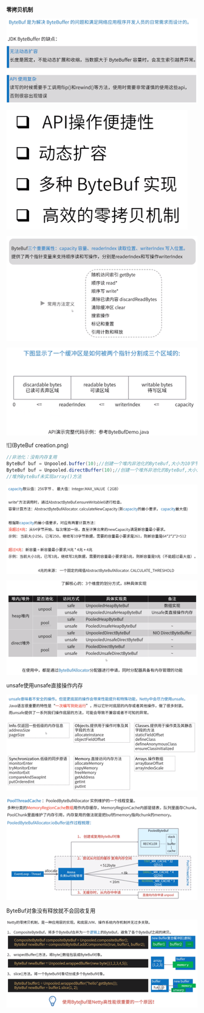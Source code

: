 **零拷贝机制**



![](ByteBuf设计原因.png)



![](ByteBuf增强.png)



![](ByteBuf操作.png)



![](ByteBuf操作缓冲区.png)



![](ByteBuf creation.png)

```java
//非池化：没有内存复用
ByteBuf buf = Unpooled.buffer(10);//创建一个堆内非池化的ByteBuf,大小为10字节
ByteBuf buf = Unpooled.directBuffer(10);//创建一个堆外非池化的ByteBuf,大小为10字节
//堆外ByteBuf未实现array()方法
```



![](ByteBuf动态扩容.png)



![](ByteBuf实现.png)

unsafe使用unsafe直接操作内存



![](Unsafe实现.png)



![](PooledByteBuf对象与内存复用.png)

ByteBuf对象没有释放就不会回收复用



![](零拷贝机制.png)

